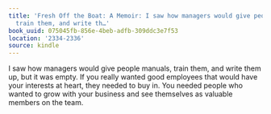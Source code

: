```yaml
---
title: 'Fresh Off the Boat: A Memoir: I saw how managers would give people manuals,
  train them, and write th…'
book_uuid: 075045fb-856e-4beb-adfb-309ddc3e7f53
location: '2334-2336'
source: kindle
---
```


I saw how managers would give people manuals, train them, and write them up, but it was empty. If you really wanted good employees that would have your interests at heart, they needed to buy in. You needed people who wanted to grow with your business and see themselves as valuable members on the team.